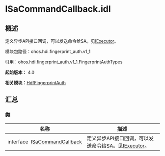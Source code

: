# ISaCommandCallback.idl


## 概述

定义异步API接口回调，可以发送命令给SA。见[IExecutor](interface_i_executor_fingerauth_v11.md)。

模块包路径：ohos.hdi.fingerprint_auth.v1_1

引用：ohos.hdi.fingerprint_auth.v1_1.FingerprintAuthTypes

**起始版本：** 4.0

**相关模块：**[HdfFingerprintAuth](_hdf_fingerprint_auth_v11.md)


## 汇总


### 类

| 名称 | 描述 | 
| -------- | -------- |
| interface&nbsp;&nbsp;[ISaCommandCallback](interface_i_sa_command_callback_fingerauth_v11.md) | 定义异步API接口回调，可以发送命令给SA。见[IExecutor](interface_i_executor_fingerauth_v11.md)。  | 
